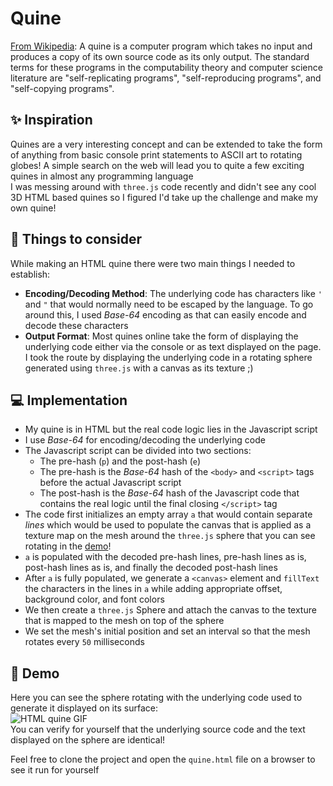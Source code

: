 # Quine

[From Wikipedia](https://en.wikipedia.org/wiki/Quine_(computing)): A quine is a computer program which takes no input and produces a copy of its own source code as its only output. The standard terms for these programs in the computability theory and computer science literature are "self-replicating programs", "self-reproducing programs", and "self-copying programs".

## ✨ Inspiration

Quines are a very interesting concept and can be extended to take the form of anything from basic console print statements to ASCII art to rotating globes! A simple search on the web will lead you to quite a few exciting quines in almost any programming language <br/>
I was messing around with `three.js` code recently and didn't see any cool 3D HTML based quines so I figured I'd take up the challenge and make my own quine!

## 💭 Things to consider

While making an HTML quine there were two main things I needed to establish:
* **Encoding/Decoding Method**: The underlying code has characters like `'` and `"` that would normally need to be escaped by the language. To go around this, I used _Base-64_ encoding as that can easily encode and decode these characters
* **Output Format**: Most quines online take the form of displaying the underlying code either via the console or as text displayed on the page. I took the route by displaying the underlying code in a rotating sphere generated using `three.js` with a canvas as its texture ;)


## 💻 Implementation

* My quine is in HTML but the real code logic lies in the Javascript script
* I use _Base-64_ for encoding/decoding the underlying code
* The Javascript script can be divided into two sections:
  - The pre-hash (`p`) and the post-hash (`e`)
  - The pre-hash is the _Base-64_ hash of the `<body>` and `<script>` tags before the actual Javascript script
  - The post-hash is the _Base-64_ hash of the Javascript code that contains the real logic until the final closing `</script>` tag
* The code first initializes an empty array `a` that would contain separate <i title="separated by \n">lines</i> which would be used to populate the canvas that is applied as a texture map on the mesh around the `three.js` sphere that you can see rotating in the [demo](#demo)!
* `a` is populated with the decoded pre-hash lines, pre-hash lines as is, post-hash lines as is, and finally the decoded post-hash lines
* After `a` is fully populated, we generate a `<canvas>` element and `fillText` the characters in the lines in `a` while adding appropriate offset, background color, and font colors
* We then create a `three.js` Sphere and attach the canvas to the texture that is mapped to the mesh on top of the sphere
* We set the mesh's initial position and set an interval so that the mesh rotates every `50` milliseconds

## 🚀 Demo

Here you can see the sphere rotating with the underlying code used to generate it displayed on its surface: <br />
![HTML quine GIF](https://github.com/nvsriram/quine/blob/main/quine.gif?raw=true) <br />
You can verify for yourself that the underlying source code and the text displayed on the sphere are identical!

Feel free to clone the project and open the `quine.html` file on a browser to see it run for yourself
